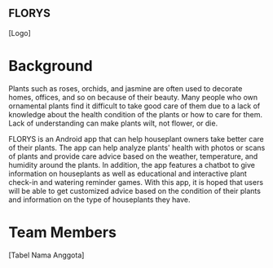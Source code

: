 ## FLORYS

<!--

**Here are some ideas to get you started:**

🙋‍♀️ A short introduction - what is your organization all about?
🌈 Contribution guidelines - how can the community get involved?
👩‍💻 Useful resources - where can the community find your docs? Is there anything else the community should know?
🍿 Fun facts - what does your team eat for breakfast?
🧙 Remember, you can do mighty things with the power of [Markdown](https://docs.github.com/github/writing-on-github/getting-started-with-writing-and-formatting-on-github/basic-writing-and-formatting-syntax)
-->
[Logo]


# Background
Plants such as roses, orchids, and jasmine are often used to decorate homes, offices, and so on because of their beauty. Many people who own ornamental plants find it difficult to take good care of them due to a lack of knowledge about the health condition of the plants or how to care for them. Lack of understanding can make plants wilt, not flower, or die. 

FLORYS is an Android app that can help houseplant owners take better care of their plants. The app can help analyze plants' health with photos or scans of plants and provide care advice based on the weather, temperature, and humidity around the plants. In addition, the app features a chatbot to give information on houseplants as well as educational and interactive plant check-in and watering reminder games. With this app, it is hoped that users will be able to get customized advice based on the condition of their plants and information on the type of houseplants they have.


# Team Members

[Tabel Nama Anggota]
